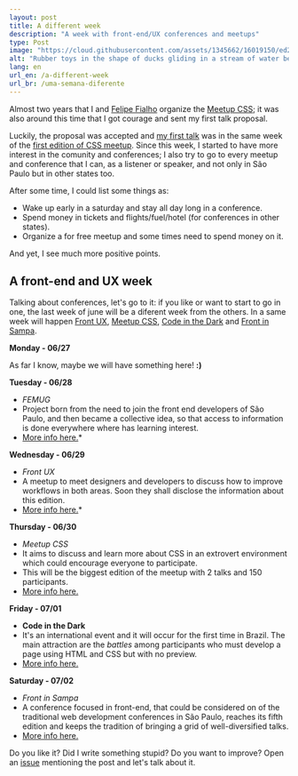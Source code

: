 ```yaml
---
layout: post
title: A different week
description: "A week with front-end/UX conferences and meetups"
type: Post
image: "https://cloud.githubusercontent.com/assets/1345662/16019150/ed21d430-317d-11e6-91e1-ff7ae317a617.jpg"
alt: "Rubber toys in the shape of ducks gliding in a stream of water between two sidewalks.."
lang: en
url_en: /a-different-week
url_br: /uma-semana-diferente
---
```


Almost two years that I and [Felipe Fialho](https://twitter.com/lfeh) organize the [Meetup CSS](https://github.com/raphaelfabeni/css-sp); it was also around this time that I got courage and sent my first talk proposal.

Luckily, the proposal was accepted and [my first talk](http://www.thedevelopersconference.com.br/tdc/2014/saopaulo/trilha-front-end) was in the same week of the [first edition of CSS meetup](http://www.thedevelopersconference.com.br/tdc/2014/saopaulo/trilha-front-end). Since this week, I started to have more interest in the comunity and conferences; I also try to go to every meetup and conference that I can, as a listener or speaker, and not only in São Paulo but in other states too.

After some time, I could list some things as:

* Wake up early in a saturday and stay all day long in a conference.
* Spend money in tickets and flights/fuel/hotel (for conferences in other states).
* Organize a for free meetup and some times need to spend money on it.

And yet, I see much more positive points.

## A front-end and UX week

Talking about conferences, let's go to it: if you like or want to start to go in one, the last week of june will be a diferent week from the others. In a same week will happen [Front UX](http://frontux.com/), [Meetup CSS](https://github.com/raphaelfabeni/css-sp), [Code in the Dark](http://codeinthedark.com.br/) and [Front in Sampa](http://frontinsampa.com.br/). 

**Monday - 06/27**

As far I know, maybe we will have something here!  **:)**

**Tuesday - 06/28**

* *FEMUG*
* Project born from the need to join the front end developers of São Paulo, and then became a collective idea, so that access to information is done everywhere where has learning interest.
* [More info here.](https://sp.femug.com/t/femug-sp-33-lambda3/792)* 

**Wednesday - 06/29**

* *Front UX*
* A meetup to meet designers and developers to discuss how to improve workflows in both areas. Soon they shall disclose the information about this edition.
* [More info here.](http://www.meetup.com/pt-BR/Frontux/)* 

**Thursday - 06/30**

* *Meetup CSS*
* It aims to discuss and learn more about CSS in an extrovert environment which could encourage everyone to participate.
* This will be the biggest edition of the meetup with 2 talks and 150 participants.
* [More info here.](http://www.meetup.com/pt-BR/CSS-SP/events/231719368/)

**Friday - 07/01**

* **Code in the Dark**
* It's an international event and it will occur for the first time in Brazil. The main attraction are the *battles* among participants who must develop a page using HTML and CSS but with no preview.
* [More info here.](http://codeinthedark.com.br/)

**Saturday - 07/02**

* *Front in Sampa*
* A conference focused in front-end,  that could be considered on of the traditional web development conferences in São Paulo, reaches its fifth edition and keeps the tradition of bringing a grid of well-diversified talks.
* [More info here.](http://frontinsampa.com.br/)

Do you like it? Did I write something stupid? Do you want to improve? Open an [issue](https://github.com/raphaelfabeni/raphaelfabeni.github.io/issues) mentioning the post and let's talk about it.